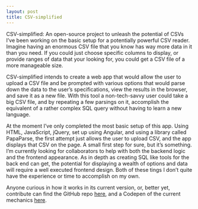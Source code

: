 ```yaml
---
layout: post
title: CSV-simplified
---
```


CSV-simplified: An open-source project to unleash the potential of CSVs
I’ve been working on the basic setup for a potentially powerful CSV reader. Imagine having an enormous CSV file that you know has way more data in it than you need. If you could just choose specific columns to display, or provide ranges of data that your looking for, you could get a CSV file of a more manageable size.

CSV-simplified intends to create a web app that would allow the user to upload a CSV file and be prompted with various options that would parse down the data to the user’s specifications, view the results in the browser, and save it as a new file. With this tool a non-tech-savvy user could take a big CSV file, and by repeating a few parsings on it, accomplish the equivalent of a rather complex SQL query without having to learn a new language.

At the moment I’ve only completed the most basic setup of this app. Using HTML, JavaScript, jQuery, set up using Angular, and using a library called PapaParse, the first attempt just allows the user to upload CSV, and the app displays that CSV on the page. A small first step for sure, but it’s something. I’m currently looking for collaborators to help with both the backend logic and the frontend appearance. As in depth as creating SQL like tools for the back end can get, the potential for displaying a wealth of options and data will require a well executed frontend design. Both of these tings I don’t quite have the experience or time to accomplish on my own.

Anyone curious in how it works in its current version, or, better yet, contribute can find the GitHub repo [here](https://github.com/conkytom/CSV-simplified), and a Codepen of the current mechanics [here](https://codepen.io/anon/pen/JmWygV).